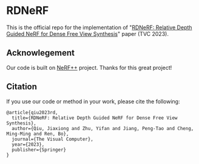 # RDNeRF
This is the official repo for the implementation of "[RDNeRF: Relative Depth Guided NeRF for Dense Free View Synthesis](https://link.springer.com/article/10.1007/s00371-023-02863-5)" paper (TVC 2023).

## Acknowlegement
Our code is built on [NeRF++](https://github.com/Kai-46/nerfplusplus) project. Thanks for this great project!

## Citation 
If you use our code or method in your work, please cite the following:
```
@article{qiu2023rd,
  title={RDNeRF: Relative Depth Guided NeRF for Dense Free View Synthesis},
  author={Qiu, Jiaxiong and Zhu, Yifan and Jiang, Peng-Tao and Cheng, Ming-Ming and Ren, Bo},
  journal={The Visual Computer},
  year={2023},
  publisher={Springer}
}
